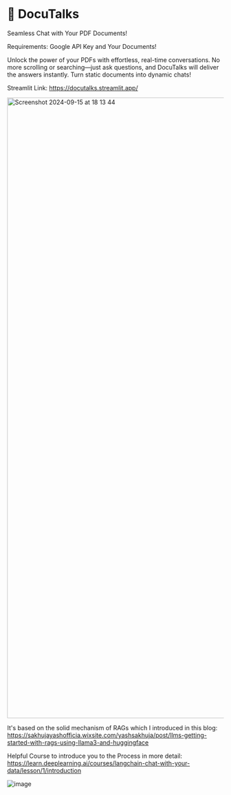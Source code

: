 # 📄 DocuTalks

Seamless Chat with Your PDF Documents!

Requirements: Google API Key and Your Documents!

Unlock the power of your PDFs with effortless, real-time conversations. No more scrolling or searching—just ask questions, and DocuTalks will deliver the answers instantly. Turn static documents into dynamic chats!

Streamlit Link: https://docutalks.streamlit.app/

<img width="1440" alt="Screenshot 2024-09-15 at 18 13 44" src="https://github.com/user-attachments/assets/8d24d627-0c1c-4081-8d60-35cdaacc9289">

It's based on the solid mechanism of RAGs which I introduced in this blog:
https://sakhujayashofficia.wixsite.com/yashsakhuja/post/llms-getting-started-with-rags-using-llama3-and-huggingface

Helpful Course to introduce you to the Process in more detail: https://learn.deeplearning.ai/courses/langchain-chat-with-your-data/lesson/1/introduction

![image](https://github.com/user-attachments/assets/c981a570-9055-45f8-8504-fa9f31481222)
